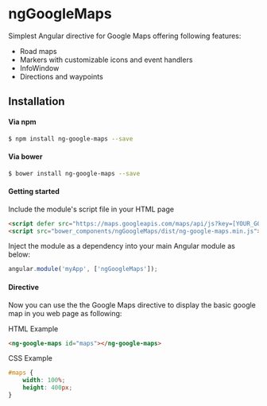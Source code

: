 # ngGoogleMaps

Simplest Angular directive for Google Maps offering following features:

  - Road maps
  - Markers with customizable icons and event handlers
  - InfoWindow
  - Directions and waypoints

## Installation
#### Via npm
```sh
$ npm install ng-google-maps --save
```
#### Via bower
```sh
$ bower install ng-google-maps --save
```
#### Getting started
Include the module's script file in your HTML page
```html
<script defer src="https://maps.googleapis.com/maps/api/js?key=[YOUR_GOOGLE_MAPS_API_KEY]"></script>
<script src="bower_components/ngGoogleMaps/dist/ng-google-maps.min.js"></script>
```
Inject the module as a dependency into your main Angular module as below:
```javascript
angular.module('myApp', ['ngGoogleMaps']);
```
#### Directive
Now you can use the the Google Maps directive to display the basic google map in you web page as following:

HTML Example
```html
<ng-google-maps id="maps"></ng-google-maps>
```

CSS Example
```css
#maps {
    width: 100%;
    height: 400px;
}
```

